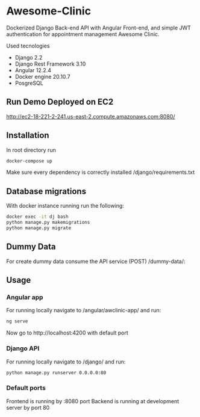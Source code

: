 # Awesome-Clinic

Dockerized Django Back-end API with Angular Front-end, and simple JWT authentication for appointment management Awesome Clinic.

Used tecnologies
* Django 2.2
* Django Rest Framework 3.10
* Angular 12.2.4
* Docker engine 20.10.7
* PosgreSQL

## Run Demo Deployed on EC2
http://ec2-18-221-2-241.us-east-2.compute.amazonaws.com:8080/


## Installation

In root directory run
```bash
docker-compose up
```

Make sure every dependency is correctly installed 
/django/requirements.txt


## Database migrations
With docker instance running run the following: 
```bash
docker exec -it dj bash
python manage.py makemigrations
python manage.py migrate
```

## Dummy Data
For create dummy data consume the API service (POST) /dummy-data/: 


## Usage
### Angular app
For running locally navigate to /angular/awclinic-app/ and run:
```bash
ng serve 
```
Now go to http://localhost:4200 with default port

### Django API
For running locally navigate to /django/ and run:
```bash
python manage.py runserver 0.0.0.0:80
```

### Default ports
Frontend is running by :8080 port
Backend is running at development server by port 80 

